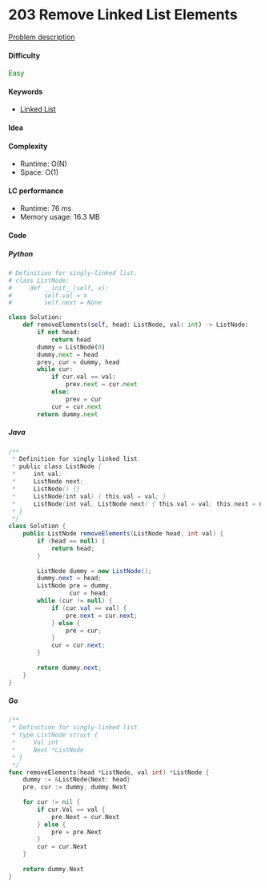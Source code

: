 203 Remove Linked List Elements
=======================
[Problem description](https://leetcode.com/problems/remove-linked-list-elements/)

#### Difficulty
<span style="color:green">Easy</span>

#### Keywords
- [Linked List](../categories/linked_list.md)

#### Idea

#### Complexity
- Runtime: O(N)
- Space: O(1)

#### LC performance
- Runtime: 76 ms
- Memory usage: 16.3 MB

#### Code
##### Python
```python
# Definition for singly-linked list.
# class ListNode:
#     def __init__(self, x):
#         self.val = x
#         self.next = None

class Solution:
    def removeElements(self, head: ListNode, val: int) -> ListNode:
        if not head:
            return head
        dummy = ListNode(0)
        dummy.next = head
        prev, cur = dummy, head
        while cur:
            if cur.val == val:
                prev.next = cur.next
            else:
                prev = cur
            cur = cur.next
        return dummy.next
```


##### Java
```java
/**
 * Definition for singly-linked list.
 * public class ListNode {
 *     int val;
 *     ListNode next;
 *     ListNode() {}
 *     ListNode(int val) { this.val = val; }
 *     ListNode(int val, ListNode next) { this.val = val; this.next = next; }
 * }
 */
class Solution {
    public ListNode removeElements(ListNode head, int val) {
        if (head == null) {
            return head;
        }
        
        ListNode dummy = new ListNode();
        dummy.next = head;
        ListNode pre = dummy,
                 cur = head;
        while (cur != null) {
            if (cur.val == val) {
                pre.next = cur.next;
            } else {
                pre = cur;
            }
            cur = cur.next;
        }
        
        return dummy.next;        
    }
}
```

##### Go
```go
/**
 * Definition for singly-linked list.
 * type ListNode struct {
 *     Val int
 *     Next *ListNode
 * }
 */
func removeElements(head *ListNode, val int) *ListNode {
    dummy := &ListNode{Next: head}
    pre, cur := dummy, dummy.Next
    
    for cur != nil {
        if cur.Val == val {
            pre.Next = cur.Next
        } else {
            pre = pre.Next
        } 
        cur = cur.Next
    }
    
    return dummy.Next
}
```